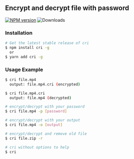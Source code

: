 ## Encrypt and decrypt file with password

[![NPM version](https://badge.fury.io/js/cri.svg)](https://www.npmjs.com/package/cri)
![Downloads](https://img.shields.io/npm/dm/cri.svg?style=flat)

### Installation
```sh
# Get the latest stable release of cri
$ npm install cri -g
  or
$ yarn add cri -g
```

### Usage Example

```sh
$ cri file.mp4
  output: file.mp4.cri (encrypted)

$ cri file.mp4.cri
  output: file.mp4 (decrypted)

# encrypt/decrypt with your password
$ cri file.mp4 -p [password]

# encrypt/decrypt with your output
$ cri file.mp4 -o [output]

# encrypt/decrypt and remove old file
$ cri file.zip -r

# cri without options to help
$ cri
```